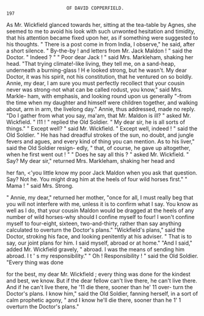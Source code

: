                           OF DAVID COPPERFIELD.                            197
   As Mr. Wickfield glanced towards her, sitting at the tea-table by
Agnes, she seemed to me to avoid his look with such unwonted hesitation
and timidity, that his attention became fixed upon her, as if something
were suggested to his thoughts.
   " There is a post come in from India, I observe," he said, after a short
silence.
   " By-the-by ! and letters from Mr. Jack Maldon ! " said the Doctor.
   " Indeed ? "
   " Poor dear Jack ! " said Mrs. Markleham, shaking her head.            "That
trying climate!-like      living, they tell me, on a sand-heap, underneath
a burning-glass ! H e looked strong, but he wasn't. My dear Doctor, it
was his spirit, not his constitution, that he ventured on so boldly. Annie,
my dear, I am sure you must perfectly recollect that your cousin never
was strong-not what can be called rodust, you know," said Mrs. Markle-
ham, with emphasis, and looking round upon us generally "-from the
time when my daughter and himself were children together, and walking
about, arm in arm, the livelong day."
   Annie, thus addressed, made no reply.
   "Do I gather from what you say, ma'am, that Mr. Maldon is ill? "
asked Mr. Wickfield.
   " I11 ! " replied the Old Soldier. " My dear sir, he is all sorts of things."
   " Except well? " said Mr. Wickfield.
   " Except well, indeed ! " said the Old Soldier. " He has had dreadful
strokes of the sun, no doubt, and jungle fevers and agues, and every kind
of thing you can mention. As to his liver," said the Old Soldier resign-
edly, " that, of course, he gave up altogether, when he first went out ! "
   " Does he say all this ? " asked Mr. Wickfield.
   " Say? My dear sir," returned Mrs. Markleham, shaking her head and

her fan, &lt;'you little know my poor Jack Maldon when you ask that
question. Say? Not he. You might drag him at the heels of four
wild horses first."
   " Mama ! " said Mrs. Strong.

   " Annie, my dear," returned her mother, "once for all, I must really
beg that you will not interfere with me, unless it is to confirm what I say.
You know as well as I do, that your cousin Maldon would be dragged at
the heels of any number of wild horses-why should I confine myself to
four! I won't confine myself to four-eight, sixteen, two-and-thirty,
rather than say anything calculated to overturn the Doctor's plans."
   "Wickfield's plans," said the Doctor, stroking his face, and looking
penitently at his adviser. " That is to say, our joint plans for him.
I said myself, abroad or at home."
   "And I said," added Mr. Wickfield gravely, " abroad. I was the
means of sending him abroad. I t ' s my responsibility."
   " Oh ! Responsibility ! " said the Old Soldier. "Every thing was done

for the best, my dear Mr. Wickfield ; every thing was done for the kindest
and best, we know. But if the dear fellow can't live there, he can't live
there. And if he can't live there, he '11 die there, sooner than he' 11 over-
turn the Doctor's plans. I know him," said the Old Soldier, fanning
herself, in a sort of calm prophetic agony, " and I know he'll die there,
sooner than he 1' 1 overturn the Doctor's plans."
